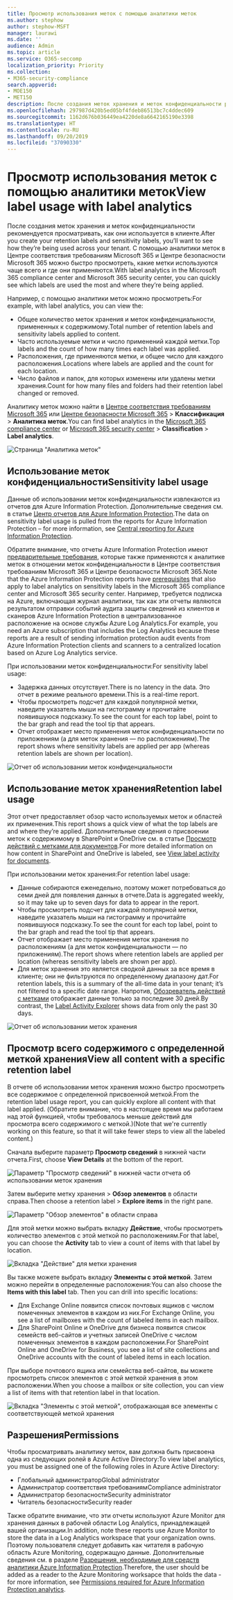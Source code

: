 ```yaml
---
title: Просмотр использования меток с помощью аналитики меток
ms.author: stephow
author: stephow-MSFT
manager: laurawi
ms.date: ''
audience: Admin
ms.topic: article
ms.service: O365-seccomp
localization_priority: Priority
ms.collection:
- M365-security-compliance
search.appverid:
- MOE150
- MET150
description: После создания меток хранения и меток конфиденциальности рекомендуется просматривать, как они используется в клиенте. С помощью аналитики меток в Центре соответствия требованиям Microsoft 365 и Центре безопасности Microsoft 365 можно быстро просмотреть, какие метки используются чаще всего и где они применяются.
ms.openlocfilehash: 297987d420b5ed05bf4fdeb86513bc7c4ddec609
ms.sourcegitcommit: 1162d676b036449ea4220de8a6642165190e3398
ms.translationtype: HT
ms.contentlocale: ru-RU
ms.lasthandoff: 09/20/2019
ms.locfileid: "37090330"
---
```

# <a name="view-label-usage-with-label-analytics"></a><span data-ttu-id="1243f-104">Просмотр использования меток с помощью аналитики меток</span><span class="sxs-lookup"><span data-stu-id="1243f-104">View label usage with label analytics</span></span>

<span data-ttu-id="1243f-105">После создания меток хранения и меток конфиденциальности рекомендуется просматривать, как они используется в клиенте.</span><span class="sxs-lookup"><span data-stu-id="1243f-105">After you create your retention labels and sensitivity labels, you’ll want to see how they’re being used across your tenant.</span></span> <span data-ttu-id="1243f-106">С помощью аналитики меток в Центре соответствия требованиям Microsoft 365 и Центре безопасности Microsoft 365 можно быстро просмотреть, какие метки используются чаще всего и где они применяются.</span><span class="sxs-lookup"><span data-stu-id="1243f-106">With label analytics in the Microsoft 365 compliance center and Microsoft 365 security center, you can quickly see which labels are used the most and where they’re being applied.</span></span>

<span data-ttu-id="1243f-107">Например, с помощью аналитики меток можно просмотреть:</span><span class="sxs-lookup"><span data-stu-id="1243f-107">For example, with label analytics, you can view the:</span></span>

- <span data-ttu-id="1243f-108">Общее количество меток хранения и меток конфиденциальности, примененных к содержимому.</span><span class="sxs-lookup"><span data-stu-id="1243f-108">Total number of retention labels and sensitivity labels applied to content.</span></span>
- <span data-ttu-id="1243f-109">Часто используемые метки и число применений каждой метки.</span><span class="sxs-lookup"><span data-stu-id="1243f-109">Top labels and the count of how many times each label was applied.</span></span>
- <span data-ttu-id="1243f-110">Расположения, где применяются метки, и общее число для каждого расположения.</span><span class="sxs-lookup"><span data-stu-id="1243f-110">Locations where labels are applied and the count for each location.</span></span>
- <span data-ttu-id="1243f-111">Число файлов и папок, для которых изменены или удалены метки хранения.</span><span class="sxs-lookup"><span data-stu-id="1243f-111">Count for how many files and folders had their retention label changed or removed.</span></span>

<span data-ttu-id="1243f-112">Аналитику меток можно найти в [Центре соответствия требованиям Microsoft 365](https://compliance.microsoft.com/labelanalytics) или [Центре безопасности Microsoft 365](https://security.microsoft.com/labelanalytics) > **Классификация** > **Аналитика меток**.</span><span class="sxs-lookup"><span data-stu-id="1243f-112">You can find label analytics in the [Microsoft 365 compliance center](https://compliance.microsoft.com/labelanalytics) or [Microsoft 365 security center](https://security.microsoft.com/labelanalytics) > **Classification** > **Label analytics**.</span></span>

![Страница "Аналитика меток"](media/label-analytics-page.png)

## <a name="sensitivity-label-usage"></a><span data-ttu-id="1243f-114">Использование меток конфиденциальности</span><span class="sxs-lookup"><span data-stu-id="1243f-114">Sensitivity label usage</span></span>

<span data-ttu-id="1243f-115">Данные об использовании меток конфиденциальности извлекаются из отчетов для Azure Information Protection. Дополнительные сведения см. в статье [Центр отчетов для Azure Information Protection](https://docs.microsoft.com/ru-RU/azure/information-protection/reports-aip).</span><span class="sxs-lookup"><span data-stu-id="1243f-115">The data on sensitivity label usage is pulled from the reports for Azure Information Protection – for more information, see [Central reporting for Azure Information Protection](https://docs.microsoft.com/ru-RU/azure/information-protection/reports-aip).</span></span>

<span data-ttu-id="1243f-116">Обратите внимание, что отчеты Azure Information Protection имеют [предварительные требования](https://docs.microsoft.com/ru-RU/azure/information-protection/reports-aip#prerequisites-for-azure-information-protection-analytics), которые также применяются к аналитике меток в отношении меток конфиденциальности в Центре соответствия требованиям Microsoft 365 и Центре безопасности Microsoft 365.</span><span class="sxs-lookup"><span data-stu-id="1243f-116">Note that the Azure Information Protection reports have [prerequisites](https://docs.microsoft.com/ru-RU/azure/information-protection/reports-aip#prerequisites-for-azure-information-protection-analytics) that also apply to label analytics on sensitivity labels in the Microsoft 365 compliance center and Microsoft 365 security center.</span></span> <span data-ttu-id="1243f-117">Например, требуется подписка на Azure, включающая журнал аналитики, так как эти отчеты являются результатом отправки событий аудита защиты сведений из клиентов и сканеров Azure Information Protection в централизованное расположение на основе службы Azure Log Analytics.</span><span class="sxs-lookup"><span data-stu-id="1243f-117">For example, you need an Azure subscription that includes the Log Analytics because these reports are a result of sending information protection audit events from Azure Information Protection clients and scanners to a centralized location based on Azure Log Analytics service.</span></span>

<span data-ttu-id="1243f-118">При использовании меток конфиденциальности:</span><span class="sxs-lookup"><span data-stu-id="1243f-118">For sensitivity label usage:</span></span>

- <span data-ttu-id="1243f-119">Задержка данных отсутствует.</span><span class="sxs-lookup"><span data-stu-id="1243f-119">There is no latency in the data.</span></span> <span data-ttu-id="1243f-120">Это отчет в режиме реального времени.</span><span class="sxs-lookup"><span data-stu-id="1243f-120">This is a real-time report.</span></span>
- <span data-ttu-id="1243f-121">Чтобы просмотреть подсчет для каждой популярной метки, наведите указатель мыши на гистограмму и прочитайте появившуюся подсказку.</span><span class="sxs-lookup"><span data-stu-id="1243f-121">To see the count for each top label, point to the bar graph and read the tool tip that appears.</span></span>
- <span data-ttu-id="1243f-122">Отчет отображает место применения меток конфиденциальности по приложениям (а для меток хранения — по расположениям).</span><span class="sxs-lookup"><span data-stu-id="1243f-122">The report shows where sensitivity labels are applied per app (whereas retention labels are shown per location).</span></span>

![Отчет об использовании меток конфиденциальности](media/sensitivity-label-usage-report.png)

## <a name="retention-label-usage"></a><span data-ttu-id="1243f-124">Использование меток хранения</span><span class="sxs-lookup"><span data-stu-id="1243f-124">Retention label usage</span></span>

<span data-ttu-id="1243f-125">Этот отчет предоставляет обзор часто используемых меток и областей их применения.</span><span class="sxs-lookup"><span data-stu-id="1243f-125">This report shows a quick view of what the top labels are and where they’re applied.</span></span> <span data-ttu-id="1243f-126">Дополнительные сведения о присвоении меток к содержимому в SharePoint и OneDrive см. в статье [Просмотр действий с метками для документов](view-label-activity-for-documents.md).</span><span class="sxs-lookup"><span data-stu-id="1243f-126">For more detailed information on how content in SharePoint and OneDrive is labeled, see [View label activity for documents](view-label-activity-for-documents.md).</span></span>

<span data-ttu-id="1243f-127">При использовании меток хранения:</span><span class="sxs-lookup"><span data-stu-id="1243f-127">For retention label usage:</span></span>

- <span data-ttu-id="1243f-128">Данные собираются еженедельно, поэтому может потребоваться до семи дней для появления данных в отчете.</span><span class="sxs-lookup"><span data-stu-id="1243f-128">Data is aggregated weekly, so it may take up to seven days for data to appear in the report.</span></span>
- <span data-ttu-id="1243f-129">Чтобы просмотреть подсчет для каждой популярной метки, наведите указатель мыши на гистограмму и прочитайте появившуюся подсказку.</span><span class="sxs-lookup"><span data-stu-id="1243f-129">To see the count for each top label, point to the bar graph and read the tool tip that appears.</span></span>
- <span data-ttu-id="1243f-130">Отчет отображает место применения меток хранения по расположениям (а для меток конфиденциальности — по приложениям).</span><span class="sxs-lookup"><span data-stu-id="1243f-130">The report shows where retention labels are applied per location (whereas sensitivity labels are shown per app).</span></span>
- <span data-ttu-id="1243f-131">Для меток хранения это является сводкой данных за все время в клиенте; они не фильтруются по определенному диапазону дат.</span><span class="sxs-lookup"><span data-stu-id="1243f-131">For retention labels, this is a summary of the all-time data in your tenant; it’s not filtered to a specific date range.</span></span> <span data-ttu-id="1243f-132">Напротив, [Обозреватель действий с метками](view-label-activity-for-documents.md) отображает данные только за последние 30 дней.</span><span class="sxs-lookup"><span data-stu-id="1243f-132">By contrast, the [Label Activity Explorer](view-label-activity-for-documents.md) shows data from only the past 30 days.</span></span>

![Отчет об использовании меток хранения](media/retention-label-usage-report.png)

## <a name="view-all-content-with-a-specific-retention-label"></a><span data-ttu-id="1243f-134">Просмотр всего содержимого с определенной меткой хранения</span><span class="sxs-lookup"><span data-stu-id="1243f-134">View all content with a specific retention label</span></span>

<span data-ttu-id="1243f-135">В отчете об использовании меток хранения можно быстро просмотреть все содержимое с определенной присвоенной меткой.</span><span class="sxs-lookup"><span data-stu-id="1243f-135">From the retention label usage report, you can quickly explore all content with that label applied.</span></span> <span data-ttu-id="1243f-136">(Обратите внимание, что в настоящее время мы работаем над этой функцией, чтобы требовалось меньше действий для просмотра всего содержимого с меткой.)</span><span class="sxs-lookup"><span data-stu-id="1243f-136">(Note that we're currently working on this feature, so that it will take fewer steps to view all the labeled content.)</span></span>

<span data-ttu-id="1243f-137">Сначала выберите параметр **Просмотр сведений** в нижней части отчета.</span><span class="sxs-lookup"><span data-stu-id="1243f-137">First, choose **View Details** at the bottom of the report.</span></span>

![Параметр "Просмотр сведений" в нижней части отчета об использовании меток хранения](media/retention-label-usage-view-details.png)

<span data-ttu-id="1243f-139">Затем выберите метку хранения > **Обзор элементов** в области справа.</span><span class="sxs-lookup"><span data-stu-id="1243f-139">Then choose a retention label > **Explore items** in the right pane.</span></span>

![Параметр "Обзор элементов" в области справа](media/retention-label-usage-explore-items.png)

<span data-ttu-id="1243f-141">Для этой метки можно выбрать вкладку **Действие**, чтобы просмотреть количество элементов с этой меткой по расположениям.</span><span class="sxs-lookup"><span data-stu-id="1243f-141">For that label, you can choose the **Activity** tab to view a count of items with that label by location.</span></span>

![Вкладка "Действие" для метки хранения](media/retention-label-usage-activity-tab.png)

<span data-ttu-id="1243f-143">Вы также можете выбрать вкладку **Элементы с этой меткой**. Затем можно перейти в определенные расположения:</span><span class="sxs-lookup"><span data-stu-id="1243f-143">You can also choose the **Items with this label** tab. Then you can drill into specific locations:</span></span>

- <span data-ttu-id="1243f-144">Для Exchange Online появится список почтовых ящиков с числом помеченных элементов в каждом из них.</span><span class="sxs-lookup"><span data-stu-id="1243f-144">For Exchange Online, you see a list of mailboxes with the count of labeled items in each mailbox.</span></span>
- <span data-ttu-id="1243f-145">Для SharePoint Online и OneDrive для бизнеса появится список семейств веб-сайтов и учетных записей OneDrive с числом помеченных элементов в каждом расположении.</span><span class="sxs-lookup"><span data-stu-id="1243f-145">For SharePoint Online and OneDrive for Business, you see a list of site collections and OneDrive accounts with the count of labeled items in each location.</span></span>

<span data-ttu-id="1243f-146">При выборе почтового ящика или семейства веб-сайтов, вы можете просмотреть список элементов с этой меткой хранения в этом расположении.</span><span class="sxs-lookup"><span data-stu-id="1243f-146">When you choose a mailbox or site collection, you can view a list of items with that retention label in that location.</span></span>

![Вкладка "Элементы с этой меткой", отображающая все элементы с соответствующей меткой хранения](media/retention-label-usage-content-explorer.png)

## <a name="permissions"></a><span data-ttu-id="1243f-148">Разрешения</span><span class="sxs-lookup"><span data-stu-id="1243f-148">Permissions</span></span>

<span data-ttu-id="1243f-149">Чтобы просматривать аналитику меток, вам должна быть присвоена одна из следующих ролей в Azure Active Directory:</span><span class="sxs-lookup"><span data-stu-id="1243f-149">To view label analytics, you must be assigned one of the following roles in Azure Active Directory:</span></span>

- <span data-ttu-id="1243f-150">Глобальный администратор</span><span class="sxs-lookup"><span data-stu-id="1243f-150">Global administrator</span></span>
- <span data-ttu-id="1243f-151">Администратор соответствия требованиям</span><span class="sxs-lookup"><span data-stu-id="1243f-151">Compliance administrator</span></span>
- <span data-ttu-id="1243f-152">Администратор безопасности</span><span class="sxs-lookup"><span data-stu-id="1243f-152">Security administrator</span></span>
- <span data-ttu-id="1243f-153">Читатель безопасности</span><span class="sxs-lookup"><span data-stu-id="1243f-153">Security reader</span></span>

<span data-ttu-id="1243f-154">Также обратите внимание, что эти отчеты используют Azure Monitor для хранения данных в рабочей области Log Analytics, принадлежащей вашей организации.</span><span class="sxs-lookup"><span data-stu-id="1243f-154">In addition, note these reports use Azure Monitor to store the data in a Log Analytics workspace that your organization owns.</span></span> <span data-ttu-id="1243f-155">Поэтому пользователя следует добавить как читателя в рабочую область Azure Monitoring, содержащую данные. Дополнительные сведения см. в разделе [Разрешения, необходимые для средств аналитики Azure Information Protection](https://docs.microsoft.com/ru-RU/azure/information-protection/reports-aip#permissions-required-for-azure-information-protection-analytics).</span><span class="sxs-lookup"><span data-stu-id="1243f-155">Therefore, the user should be added as a reader to the Azure Monitoring worksapce that holds the data - for more information, see [Permissions required for Azure Information Protection analytics](https://docs.microsoft.com/ru-RU/azure/information-protection/reports-aip#permissions-required-for-azure-information-protection-analytics).</span></span>

